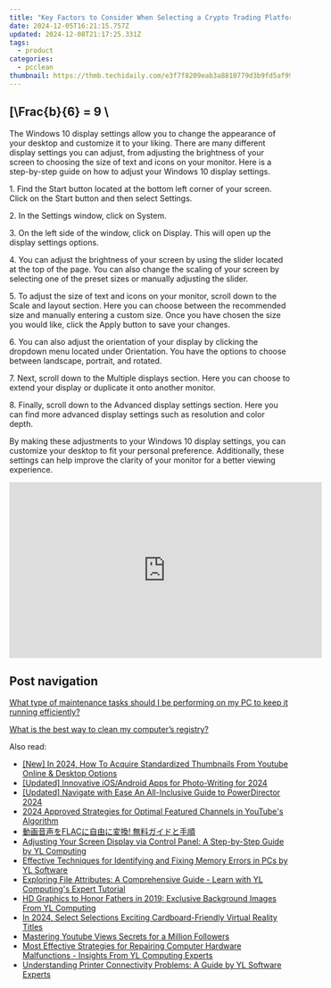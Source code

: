```yaml
---
title: "Key Factors to Consider When Selecting a Crypto Trading Platform: Insights From YL Computing"
date: 2024-12-05T16:21:15.757Z
updated: 2024-12-08T21:17:25.331Z
tags:
  - product
categories:
  - pcclean
thumbnail: https://thmb.techidaily.com/e3f7f8209eab3a8810779d3b9fd5af99ac53d2f641a80f57ad3f83729c4706c2.jpg
---
```


## \[\Frac{b}{6} = 9 \

The Windows 10 display settings allow you to change the appearance of your desktop and customize it to your liking. There are many different display settings you can adjust, from adjusting the brightness of your screen to choosing the size of text and icons on your monitor. Here is a step-by-step guide on how to adjust your Windows 10 display settings. 

1\. Find the Start button located at the bottom left corner of your screen. Click on the Start button and then select Settings.

2\. In the Settings window, click on System.

3\. On the left side of the window, click on Display. This will open up the display settings options. 

4\. You can adjust the brightness of your screen by using the slider located at the top of the page. You can also change the scaling of your screen by selecting one of the preset sizes or manually adjusting the slider.

5\. To adjust the size of text and icons on your monitor, scroll down to the Scale and layout section. Here you can choose between the recommended size and manually entering a custom size. Once you have chosen the size you would like, click the Apply button to save your changes.

6\. You can also adjust the orientation of your display by clicking the dropdown menu located under Orientation. You have the options to choose between landscape, portrait, and rotated.

7\. Next, scroll down to the Multiple displays section. Here you can choose to extend your display or duplicate it onto another monitor.

8\. Finally, scroll down to the Advanced display settings section. Here you can find more advanced display settings such as resolution and color depth. 

By making these adjustments to your Windows 10 display settings, you can customize your desktop to fit your personal preference. Additionally, these settings can help improve the clarity of your monitor for a better viewing experience.

<!-- affiliate ads begin -->
<iframe width="560" height="315" src="https://www.youtube.com/embed/XVsiIO7hWOc?si=UvWnqxaI_yHwEr74" title="YouTube video player" frameborder="0" allow="accelerometer; autoplay; clipboard-write; encrypted-media; gyroscope; picture-in-picture; web-share" referrerpolicy="strict-origin-when-cross-origin" allowfullscreen></iframe>
<!-- affiliate ads end -->

## Post navigation

[What type of maintenance tasks should I be performing on my PC to keep it running efficiently?](https://tools.techidaily.com/pcclean/products/)

[What is the best way to clean my computer’s registry?](https://tools.techidaily.com/pcclean/products/)

<ins class="adsbygoogle"
     style="display:block"
     data-ad-format="autorelaxed"
     data-ad-client="ca-pub-7571918770474297"
     data-ad-slot="1223367746"></ins>

<ins class="adsbygoogle"
     style="display:block"
     data-ad-client="ca-pub-7571918770474297"
     data-ad-slot="8358498916"
     data-ad-format="auto"
     data-full-width-responsive="true"></ins>

<span class="atpl-alsoreadstyle">Also read:</span>
<div><ul>
<li><a href="https://youtube-tips.techidaily.com/n-2024-how-to-acquire-standardized-thumbnails-from-youtube-online-and-desktop-options/"><u>[New] In 2024, How To Acquire Standardized Thumbnails From Youtube Online & Desktop Options</u></a></li>
<li><a href="https://article-helps.techidaily.com/updated-innovative-iosandroid-apps-for-photo-writing-for-2024/"><u>[Updated] Innovative iOS/Android Apps for Photo-Writing for 2024</u></a></li>
<li><a href="https://extra-skills.techidaily.com/updated-navigate-with-ease-an-all-inclusive-guide-to-powerdirector-2024/"><u>[Updated] Navigate with Ease An All-Inclusive Guide to PowerDirector 2024</u></a></li>
<li><a href="https://youtube-zero.techidaily.com/approved-strategies-for-optimal-featured-channels-in-youtubes-algorithm/"><u>2024 Approved Strategies for Optimal Featured Channels in YouTube's Algorithm</u></a></li>
<li><a href="https://eaxpv-info.techidaily.com/flac/"><u>動画音声をFLACに自由に変換! 無料ガイドと手順</u></a></li>
<li><a href="https://discover-fantastic.techidaily.com/adjusting-your-screen-display-via-control-panel-a-step-by-step-guide-by-yl-computing/"><u>Adjusting Your Screen Display via Control Panel: A Step-by-Step Guide by YL Computing</u></a></li>
<li><a href="https://discover-fantastic.techidaily.com/effective-techniques-for-identifying-and-fixing-memory-errors-in-pcs-by-yl-software/"><u>Effective Techniques for Identifying and Fixing Memory Errors in PCs by YL Software</u></a></li>
<li><a href="https://discover-fantastic.techidaily.com/exploring-file-attributes-a-comprehensive-guide-learn-with-yl-computings-expert-tutorial/"><u>Exploring File Attributes: A Comprehensive Guide - Learn with YL Computing's Expert Tutorial</u></a></li>
<li><a href="https://discover-fantastic.techidaily.com/hd-graphics-to-honor-fathers-in-2019-exclusive-background-images-from-yl-computing/"><u>HD Graphics to Honor Fathers in 2019: Exclusive Background Images From YL Computing</u></a></li>
<li><a href="https://extra-support.techidaily.com/in-2024-select-selections-exciting-cardboard-friendly-virtual-reality-titles/"><u>In 2024, Select Selections Exciting Cardboard-Friendly Virtual Reality Titles</u></a></li>
<li><a href="https://youtube-video-recordings.techidaily.com/mastering-youtube-views-secrets-for-a-million-followers/"><u>Mastering Youtube Views Secrets for a Million Followers</u></a></li>
<li><a href="https://discover-fantastic.techidaily.com/most-effective-strategies-for-repairing-computer-hardware-malfunctions-insights-from-yl-computing-experts/"><u>Most Effective Strategies for Repairing Computer Hardware Malfunctions - Insights From YL Computing Experts</u></a></li>
<li><a href="https://discover-fantastic.techidaily.com/understanding-printer-connectivity-problems-a-guide-by-yl-software-experts/"><u>Understanding Printer Connectivity Problems: A Guide by YL Software Experts</u></a></li>
</ul></div>

